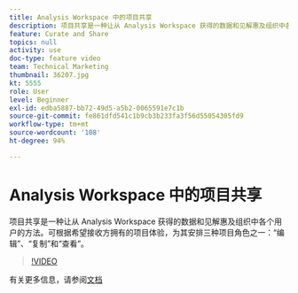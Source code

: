 ```yaml
---
title: Analysis Workspace 中的项目共享
description: 项目共享是一种让从 Analysis Workspace 获得的数据和见解惠及组织中各个用户的方法。可根据希望接收方拥有的项目体验，为其安排三种项目角色之一：“编辑”、“复制”和“查看”。
feature: Curate and Share
topics: null
activity: use
doc-type: feature video
team: Technical Marketing
thumbnail: 36207.jpg
kt: 5555
role: User
level: Beginner
exl-id: edba5887-bb72-49d5-a5b2-0065591e7c1b
source-git-commit: fe861dfd541c1b9cb3b233fa3f56d55054305fd9
workflow-type: tm+mt
source-wordcount: '108'
ht-degree: 94%

---
```


# Analysis Workspace 中的项目共享

项目共享是一种让从 Analysis Workspace 获得的数据和见解惠及组织中各个用户的方法。可根据希望接收方拥有的项目体验，为其安排三种项目角色之一：“编辑”、“复制”和“查看”。

>[!VIDEO](https://video.tv.adobe.com/v/36207/?quality=12&learn=on)

有关更多信息，请参阅[文档](https://experienceleague.adobe.com/docs/analytics/analyze/analysis-workspace/curate-share/share-projects.html?lang=zh-Hans)

